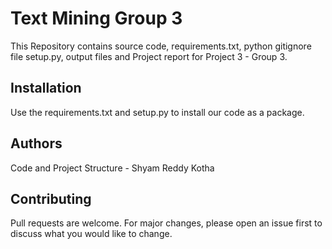 # Text Mining Group 3

This Repository contains source code, requirements.txt, python gitignore file setup.py, output files and Project report for Project 3 -  Group 3.

## Installation
Use the requirements.txt and setup.py to install our code as a package.


## Authors 
Code and Project Structure - Shyam Reddy Kotha

## Contributing

Pull requests are welcome. For major changes, please open an issue first
to discuss what you would like to change.


